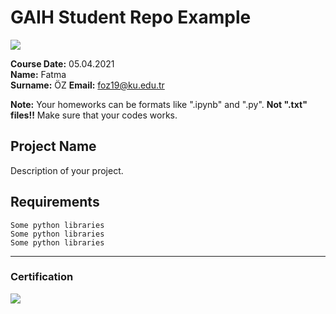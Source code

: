 # GAIH Student Repo Example
![](img/newlogo.png)

**Course Date:** 05.04.2021  
**Name:** Fatma  
**Surname:** ÖZ
**Email:** foz19@ku.edu.tr 

**Note:** Your homeworks can be formats like ".ipynb" and ".py". **Not ".txt" files!!** Make sure that your codes works.  

## Project Name
Description of your project.

## Requirements
```
Some python libraries
Some python libraries
Some python libraries
```
---

### Certification
![](img/TopLearnerCertificate.png)

